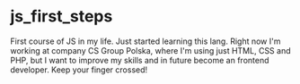 # js_first_steps
First course of JS in my life.
Just started learning this lang. Right now I'm working at company CS Group Polska, where I'm using just HTML, CSS and PHP, but I want to improve my skills and in future become an frontend developer. 
Keep your finger crossed!
